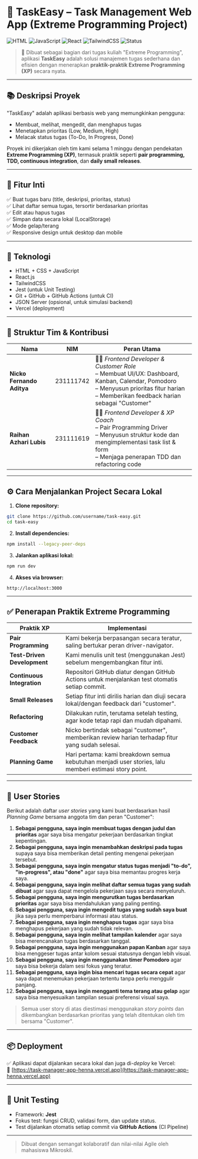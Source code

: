 # 🚀 TaskEasy – Task Management Web App (Extreme Programming Project)

![HTML](https://img.shields.io/badge/HTML-5-orange?logo=html5) ![JavaScript](https://img.shields.io/badge/JavaScript-ES6-yellow?logo=javascript) ![React](https://img.shields.io/badge/React-18-blue?logo=react) ![TailwindCSS](https://img.shields.io/badge/TailwindCSS-Integrated-38B2AC?logo=tailwindcss) ![Status](https://img.shields.io/badge/Status-Prototype-green)
> 🎯 Dibuat sebagai bagian dari tugas kuliah "Extreme Programming", aplikasi **TaskEasy** adalah solusi manajemen tugas sederhana dan efisien dengan menerapkan **praktik-praktik Extreme Programming (XP)** secara nyata.

---

## 📚 Deskripsi Proyek

"TaskEasy" adalah aplikasi berbasis web yang memungkinkan pengguna:
- Membuat, melihat, mengedit, dan menghapus tugas
- Menetapkan prioritas (Low, Medium, High)
- Melacak status tugas (To-Do, In Progress, Done)

Proyek ini dikerjakan oleh tim kami selama 1 minggu dengan pendekatan **Extreme Programming (XP)**, termasuk praktik seperti **pair programming, TDD, continuous integration**, dan **daily small releases**.

---

## 🌟 Fitur Inti

✅ Buat tugas baru (title, deskripsi, prioritas, status)  
✅ Lihat daftar semua tugas, tersortir berdasarkan prioritas  
✅ Edit atau hapus tugas  
✅ Simpan data secara lokal (LocalStorage)  
✅ Mode gelap/terang  
✅ Responsive design untuk desktop dan mobile

---

## 🔧 Teknologi

- HTML + CSS + JavaScript
- React.js
- TailwindCSS
- Jest (untuk Unit Testing)
- Git + GitHub + GitHub Actions (untuk CI)
- JSON Server (opsional, untuk simulasi backend)
- Vercel (deployment)

---

## 👥 Struktur Tim & Kontribusi

| Nama                     | NIM        | Peran Utama                                                                                        |
|--------------------------|------------|-----------------------------------------------------------------------------------------------------|
| **Nicko Fernando Aditya** | 231111742  | 👨‍💻 *Frontend Developer & Customer Role* <br>– Membuat UI/UX: Dashboard, Kanban, Calendar, Pomodoro <br>– Menyusun prioritas fitur harian <br>– Memberikan feedback harian sebagai "Customer" |
| **Raihan Azhari Lubis**   | 231111619  | 👨‍💻 *Frontend Developer & XP Coach* <br>– Pair Programming Driver <br>– Menyusun struktur kode dan mengimplementasi task list & form <br>– Menjaga penerapan TDD dan refactoring code |

---

## ⚙️ Cara Menjalankan Project Secara Lokal

1. **Clone repository:**

```bash
git clone https://github.com/username/task-easy.git
cd task-easy
```

2. **Install dependencies:**

```bash
npm install --legacy-peer-deps
```

3. **Jalankan aplikasi lokal:**

```bash
npm run dev
```

4. **Akses via browser:**

```
http://localhost:3000
```

---

## ✅ Penerapan Praktik Extreme Programming

| Praktik XP                 | Implementasi                                                                                         |
|---------------------------|------------------------------------------------------------------------------------------------------|
| **Pair Programming**       | Kami bekerja berpasangan secara teratur, saling bertukar peran driver-navigator.                    |
| **Test-Driven Development**| Kami menulis unit test (menggunakan Jest) sebelum mengembangkan fitur inti.                         |
| **Continuous Integration** | Repositori GitHub diatur dengan GitHub Actions untuk menjalankan test otomatis setiap commit.       |
| **Small Releases**         | Setiap fitur inti dirilis harian dan diuji secara lokal/dengan feedback dari "customer".            |
| **Refactoring**            | Dilakukan rutin, terutama setelah testing, agar kode tetap rapi dan mudah dipahami.                 |
| **Customer Feedback**      | Nicko bertindak sebagai "customer", memberikan review harian terhadap fitur yang sudah selesai.      |
| **Planning Game**          | Hari pertama: kami breakdown semua kebutuhan menjadi user stories, lalu memberi estimasi story point.|

---

## 🧾 User Stories

Berikut adalah daftar *user stories* yang kami buat berdasarkan hasil *Planning Game* bersama anggota tim dan peran "Customer":

1. **Sebagai pengguna, saya ingin membuat tugas dengan judul dan prioritas** agar saya bisa mengatur pekerjaan berdasarkan tingkat kepentingan.
2. **Sebagai pengguna, saya ingin menambahkan deskripsi pada tugas** supaya saya bisa memberikan detail penting mengenai pekerjaan tersebut.
3. **Sebagai pengguna, saya ingin mengatur status tugas menjadi "to-do", "in-progress", atau "done"** agar saya bisa memantau progres kerja saya.
4. **Sebagai pengguna, saya ingin melihat daftar semua tugas yang sudah dibuat** agar saya dapat mengelola pekerjaan saya secara menyeluruh.
5. **Sebagai pengguna, saya ingin mengurutkan tugas berdasarkan prioritas** agar saya bisa mendahulukan yang paling penting.
6. **Sebagai pengguna, saya ingin mengedit tugas yang sudah saya buat** jika saya perlu memperbarui informasi atau status.
7. **Sebagai pengguna, saya ingin menghapus tugas** agar saya bisa menghapus pekerjaan yang sudah tidak relevan.
8. **Sebagai pengguna, saya ingin melihat tampilan kalender** agar saya bisa merencanakan tugas berdasarkan tanggal.
9. **Sebagai pengguna, saya ingin menggunakan papan Kanban** agar saya bisa menggeser tugas antar kolom sesuai statusnya dengan lebih visual.
10. **Sebagai pengguna, saya ingin menggunakan timer Pomodoro** agar saya bisa bekerja dalam sesi fokus yang teratur.
11. **Sebagai pengguna, saya ingin bisa mencari tugas secara cepat** agar saya dapat menemukan pekerjaan tertentu tanpa perlu menggulir panjang.
12. **Sebagai pengguna, saya ingin mengganti tema terang atau gelap** agar saya bisa menyesuaikan tampilan sesuai preferensi visual saya.

> Semua user story di atas diestimasi menggunakan *story points* dan dikembangkan berdasarkan prioritas yang telah ditentukan oleh tim bersama "Customer".

---

## 📦 Deployment

✅ Aplikasi dapat dijalankan secara lokal dan juga di-*deploy* ke Vercel:  
🔗 [https://task-manager-app-henna.vercel.app](https://task-manager-app-henna.vercel.app)

---

## 🧪 Unit Testing

- Framework: **Jest**
- Fokus test: fungsi CRUD, validasi form, dan update status.
- Test dijalankan otomatis setiap commit via **GitHub Actions** (CI Pipeline)

---

> Dibuat dengan semangat kolaboratif dan nilai-nilai Agile oleh mahasiswa Mikroskil.
